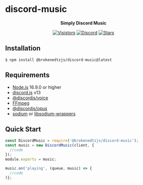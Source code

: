 # discord-music
<div align='center'>
<a><strong>Simply Discord Music</strong></a>

[![Visistors](https://visitor-badge.glitch.me/badge?page_id=brokenedtzjs.discord-music)](https://github.com/brokenedtzjs/discord-music)
[![Discord](https://img.shields.io/discord/984857299858382908?label=CyraTeam&logo=discord)](https://cyrabot.groups.id/discord/)
[![Stars](https://img.shields.io/github/stars/brokenedtzjs/discord-music?logo=github)](https://github.com/brokenedtzjs/discord-music)
</div>

## Installation

```npm
$ npm install @brokenedtzjs/discord-music@latest
```

## Requirements
- [Node.js](https://nodejs.org) 16.9.0 or higher
- [discord.js](https://discord.js.org) v13
- [@discordjs/voice](https://github.com/discordjs/voice)
- [FFmpeg](https://www.ffmpeg.org/download.html)
- [@discordjs/opus](https://github.com/discordjs/opus)
- [sodium](https://www.npmjs.com/package/sodium) or [libsodium-wrappers](https://www.npmjs.com/package/libsodium-wrappers)

## Quick Start
```js
const DiscordMusic = require('@brokenedtzjs/discord-music');
const music = new DiscordMusic(client, {
  //code
});
module.exports = music;
```

```js
music.on('playing', (queue, music) => {
  //code
)};
```
